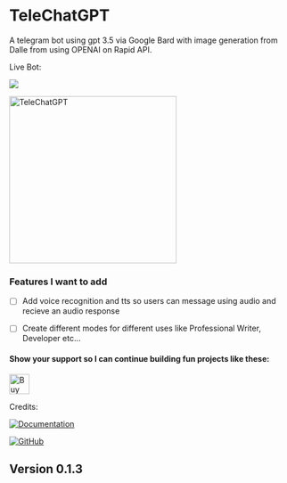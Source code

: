 # TeleChatGPT

A telegram bot using gpt 3.5 via Google Bard with image generation from Dalle from using OPENAI on Rapid API.

Live Bot: 

<a href="https://t.me/TgramChatGPT_bot"><img src="https://img.shields.io/badge/Telegram-Chat%20with%20TeleChatGPT-blue?style=flat-square&logo=telegram"></a>

<img src="https://i.ibb.co/zX3ShVy/IMG-20230515-191340-544.jpg" alt="TeleChatGPT" width="300">



### Features I want to add
- [ ] Add voice recognition and tts so users can message using audio and recieve an audio response
- [ ] Create different modes for different uses like Professional Writer, Developer etc...





#### Show your support so I can continue building fun projects like these:
<a href='https://ko-fi.com/W7W1KJXSN' target='_blank'><img height='36' style='border:0px;height:36px;' src='https://storage.ko-fi.com/cdn/kofi2.png?v=3' border='0' alt='Buy Me a Coffee at ko-fi.com' /></a>

Credits:

[![Documentation](https://img.shields.io/badge/Documentation-PyTBA-blue?style=flat-square)](https://pytba.readthedocs.io/en/latest/index.html)

[![GitHub](https://img.shields.io/badge/GitHub-acheong08%2FBard-blue?style=flat-square&logo=github)](https://github.com/acheong08/Bard)


## Version 0.1.3


